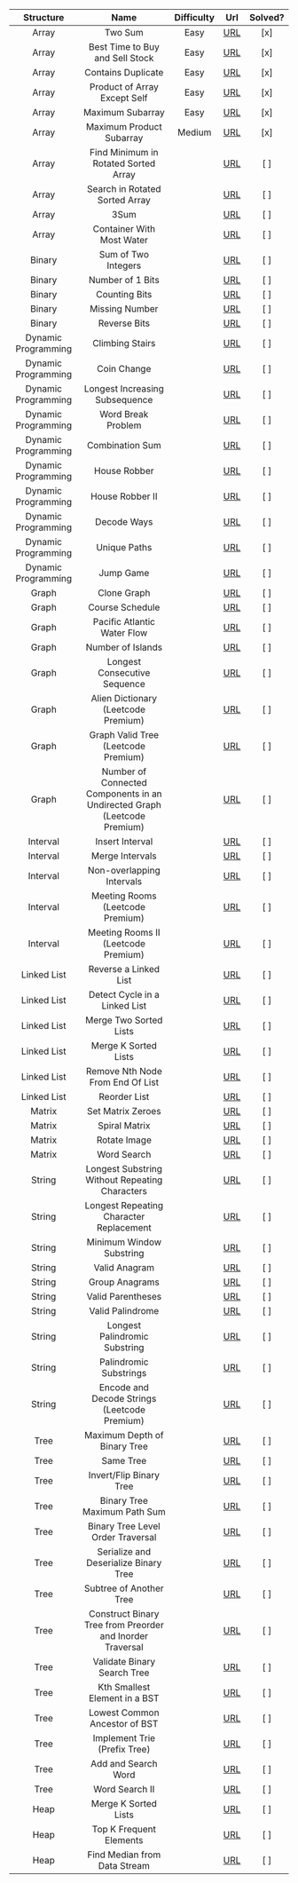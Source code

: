 |      Structure      |                                   Name                                   | Difficulty |                                               Url                                               | Solved? |
| :-----------------: | :----------------------------------------------------------------------: | :--------: | :---------------------------------------------------------------------------------------------: | :-----: |
|        Array        |                                 Two Sum                                  |    Easy    |                          [URL](https://leetcode.com/problems/two-sum/)                          |   [x]   |
|        Array        |                     Best Time to Buy and Sell Stock                      |    Easy    |              [URL](https://leetcode.com/problems/best-time-to-buy-and-sell-stock/)              |   [x]   |
|        Array        |                            Contains Duplicate                            |    Easy    |                    [URL](https://leetcode.com/problems/contains-duplicate/)                     |   [x]   |
|        Array        |                       Product of Array Except Self                       |    Easy    |               [URL](https://leetcode.com/problems/product-of-array-except-self/)                |   [x]   |
|        Array        |                             Maximum Subarray                             |    Easy    |                     [URL](https://leetcode.com/problems/maximum-subarray/)                      |   [x]   |
|        Array        |                         Maximum Product Subarray                         |   Medium   |                 [URL](https://leetcode.com/problems/maximum-product-subarray/)                  |   [x]   |
|        Array        |                   Find Minimum in Rotated Sorted Array                   |            |           [URL](https://leetcode.com/problems/find-minimum-in-rotated-sorted-array/)            |   [ ]   |
|        Array        |                      Search in Rotated Sorted Array                      |            |              [URL](https://leetcode.com/problems/search-in-rotated-sorted-array/)               |   [ ]   |
|        Array        |                                   3Sum                                   |            |                           [URL](https://leetcode.com/problems/3sum/)                            |   [ ]   |
|        Array        |                        Container With Most Water                         |            |                 [URL](https://leetcode.com/problems/container-with-most-water/)                 |   [ ]   |
|       Binary        |                           Sum of Two Integers                            |            |                    [URL](https://leetcode.com/problems/sum-of-two-integers/)                    |   [ ]   |
|       Binary        |                             Number of 1 Bits                             |            |                     [URL](https://leetcode.com/problems/number-of-1-bits/)                      |   [ ]   |
|       Binary        |                              Counting Bits                               |            |                       [URL](https://leetcode.com/problems/counting-bits/)                       |   [ ]   |
|       Binary        |                              Missing Number                              |            |                      [URL](https://leetcode.com/problems/missing-number/)                       |   [ ]   |
|       Binary        |                               Reverse Bits                               |            |                       [URL](https://leetcode.com/problems/reverse-bits/)                        |   [ ]   |
| Dynamic Programming |                             Climbing Stairs                              |            |                      [URL](https://leetcode.com/problems/climbing-stairs/)                      |   [ ]   |
| Dynamic Programming |                               Coin Change                                |            |                        [URL](https://leetcode.com/problems/coin-change/)                        |   [ ]   |
| Dynamic Programming |                      Longest Increasing Subsequence                      |            |              [URL](https://leetcode.com/problems/longest-increasing-subsequence/)               |   [ ]   |
| Dynamic Programming |                            Word Break Problem                            |            |                        [URL](https://leetcode.com/problems/word-break/)                         |   [ ]   |
| Dynamic Programming |                             Combination Sum                              |            |                    [URL](https://leetcode.com/problems/combination-sum-iv/)                     |   [ ]   |
| Dynamic Programming |                               House Robber                               |            |                       [URL](https://leetcode.com/problems/house-robber/)                        |   [ ]   |
| Dynamic Programming |                             House Robber II                              |            |                      [URL](https://leetcode.com/problems/house-robber-ii/)                      |   [ ]   |
| Dynamic Programming |                               Decode Ways                                |            |                        [URL](https://leetcode.com/problems/decode-ways/)                        |   [ ]   |
| Dynamic Programming |                               Unique Paths                               |            |                       [URL](https://leetcode.com/problems/unique-paths/)                        |   [ ]   |
| Dynamic Programming |                                Jump Game                                 |            |                         [URL](https://leetcode.com/problems/jump-game/)                         |   [ ]   |
|        Graph        |                               Clone Graph                                |            |                        [URL](https://leetcode.com/problems/clone-graph/)                        |   [ ]   |
|        Graph        |                             Course Schedule                              |            |                      [URL](https://leetcode.com/problems/course-schedule/)                      |   [ ]   |
|        Graph        |                       Pacific Atlantic Water Flow                        |            |                [URL](https://leetcode.com/problems/pacific-atlantic-water-flow/)                |   [ ]   |
|        Graph        |                            Number of Islands                             |            |                     [URL](https://leetcode.com/problems/number-of-islands/)                     |   [ ]   |
|        Graph        |                       Longest Consecutive Sequence                       |            |               [URL](https://leetcode.com/problems/longest-consecutive-sequence/)                |   [ ]   |
|        Graph        |                   Alien Dictionary (Leetcode Premium)                    |            |                     [URL](https://leetcode.com/problems/alien-dictionary/)                      |   [ ]   |
|        Graph        |                   Graph Valid Tree (Leetcode Premium)                    |            |                     [URL](https://leetcode.com/problems/graph-valid-tree/)                      |   [ ]   |
|        Graph        | Number of Connected Components in an Undirected Graph (Leetcode Premium) |            |   [URL](https://leetcode.com/problems/number-of-connected-components-in-an-undirected-graph/)   |   [ ]   |
|      Interval       |                             Insert Interval                              |            |                      [URL](https://leetcode.com/problems/insert-interval/)                      |   [ ]   |
|      Interval       |                             Merge Intervals                              |            |                      [URL](https://leetcode.com/problems/merge-intervals/)                      |   [ ]   |
|      Interval       |                        Non-overlapping Intervals                         |            |                 [URL](https://leetcode.com/problems/non-overlapping-intervals/)                 |   [ ]   |
|      Interval       |                     Meeting Rooms (Leetcode Premium)                     |            |                       [URL](https://leetcode.com/problems/meeting-rooms/)                       |   [ ]   |
|      Interval       |                   Meeting Rooms II (Leetcode Premium)                    |            |                     [URL](https://leetcode.com/problems/meeting-rooms-ii/)                      |   [ ]   |
|     Linked List     |                          Reverse a Linked List                           |            |                    [URL](https://leetcode.com/problems/reverse-linked-list/)                    |   [ ]   |
|     Linked List     |                      Detect Cycle in a Linked List                       |            |                     [URL](https://leetcode.com/problems/linked-list-cycle/)                     |   [ ]   |
|     Linked List     |                          Merge Two Sorted Lists                          |            |                  [URL](https://leetcode.com/problems/merge-two-sorted-lists/)                   |   [ ]   |
|     Linked List     |                           Merge K Sorted Lists                           |            |                   [URL](https://leetcode.com/problems/merge-k-sorted-lists/)                    |   [ ]   |
|     Linked List     |                     Remove Nth Node From End Of List                     |            |             [URL](https://leetcode.com/problems/remove-nth-node-from-end-of-list/)              |   [ ]   |
|     Linked List     |                               Reorder List                               |            |                       [URL](https://leetcode.com/problems/reorder-list/)                        |   [ ]   |
|       Matrix        |                            Set Matrix Zeroes                             |            |                     [URL](https://leetcode.com/problems/set-matrix-zeroes/)                     |   [ ]   |
|       Matrix        |                              Spiral Matrix                               |            |                       [URL](https://leetcode.com/problems/spiral-matrix/)                       |   [ ]   |
|       Matrix        |                               Rotate Image                               |            |                       [URL](https://leetcode.com/problems/rotate-image/)                        |   [ ]   |
|       Matrix        |                               Word Search                                |            |                        [URL](https://leetcode.com/problems/word-search/)                        |   [ ]   |
|       String        |              Longest Substring Without Repeating Characters              |            |      [URL](https://leetcode.com/problems/longest-substring-without-repeating-characters/)       |   [ ]   |
|       String        |                 Longest Repeating Character Replacement                  |            |          [URL](https://leetcode.com/problems/longest-repeating-character-replacement/)          |   [ ]   |
|       String        |                         Minimum Window Substring                         |            |                 [URL](https://leetcode.com/problems/minimum-window-substring/)                  |   [ ]   |
|       String        |                              Valid Anagram                               |            |                       [URL](https://leetcode.com/problems/valid-anagram/)                       |   [ ]   |
|       String        |                              Group Anagrams                              |            |                      [URL](https://leetcode.com/problems/group-anagrams/)                       |   [ ]   |
|       String        |                            Valid Parentheses                             |            |                     [URL](https://leetcode.com/problems/valid-parentheses/)                     |   [ ]   |
|       String        |                             Valid Palindrome                             |            |                     [URL](https://leetcode.com/problems/valid-palindrome/)                      |   [ ]   |
|       String        |                      Longest Palindromic Substring                       |            |               [URL](https://leetcode.com/problems/longest-palindromic-substring/)               |   [ ]   |
|       String        |                          Palindromic Substrings                          |            |                  [URL](https://leetcode.com/problems/palindromic-substrings/)                   |   [ ]   |
|       String        |               Encode and Decode Strings (Leetcode Premium)               |            |                 [URL](https://leetcode.com/problems/encode-and-decode-strings/)                 |   [ ]   |
|        Tree         |                       Maximum Depth of Binary Tree                       |            |               [URL](https://leetcode.com/problems/maximum-depth-of-binary-tree/)                |   [ ]   |
|        Tree         |                                Same Tree                                 |            |                         [URL](https://leetcode.com/problems/same-tree/)                         |   [ ]   |
|        Tree         |                         Invert/Flip Binary Tree                          |            |                    [URL](https://leetcode.com/problems/invert-binary-tree/)                     |   [ ]   |
|        Tree         |                       Binary Tree Maximum Path Sum                       |            |               [URL](https://leetcode.com/problems/binary-tree-maximum-path-sum/)                |   [ ]   |
|        Tree         |                    Binary Tree Level Order Traversal                     |            |             [URL](https://leetcode.com/problems/binary-tree-level-order-traversal/)             |   [ ]   |
|        Tree         |                  Serialize and Deserialize Binary Tree                   |            |           [URL](https://leetcode.com/problems/serialize-and-deserialize-binary-tree/)           |   [ ]   |
|        Tree         |                         Subtree of Another Tree                          |            |                  [URL](https://leetcode.com/problems/subtree-of-another-tree/)                  |   [ ]   |
|        Tree         |        Construct Binary Tree from Preorder and Inorder Traversal         |            | [URL](https://leetcode.com/problems/construct-binary-tree-from-preorder-and-inorder-traversal/) |   [ ]   |
|        Tree         |                       Validate Binary Search Tree                        |            |                [URL](https://leetcode.com/problems/validate-binary-search-tree/)                |   [ ]   |
|        Tree         |                      Kth Smallest Element in a BST                       |            |               [URL](https://leetcode.com/problems/kth-smallest-element-in-a-bst/)               |   [ ]   |
|        Tree         |                      Lowest Common Ancestor of BST                       |            |      [URL](https://leetcode.com/problems/lowest-common-ancestor-of-a-binary-search-tree/)       |   [ ]   |
|        Tree         |                       Implement Trie (Prefix Tree)                       |            |                [URL](https://leetcode.com/problems/implement-trie-prefix-tree/)                 |   [ ]   |
|        Tree         |                           Add and Search Word                            |            |         [URL](https://leetcode.com/problems/add-and-search-word-data-structure-design/)         |   [ ]   |
|        Tree         |                              Word Search II                              |            |                      [URL](https://leetcode.com/problems/word-search-ii/)                       |   [ ]   |
|        Heap         |                           Merge K Sorted Lists                           |            |                   [URL](https://leetcode.com/problems/merge-k-sorted-lists/)                    |   [ ]   |
|        Heap         |                         Top K Frequent Elements                          |            |                  [URL](https://leetcode.com/problems/top-k-frequent-elements/)                  |   [ ]   |
|        Heap         |                       Find Median from Data Stream                       |            |               [URL](https://leetcode.com/problems/find-median-from-data-stream/)                |   [ ]   |
